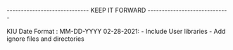 ----------------------------- KEEP IT FORWARD -----------------------------

KIU 
Date Format : MM-DD-YYYY
02-28-2021: 
	- Include User libraries
	- Add ignore files and directories
